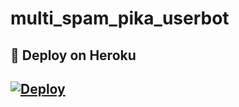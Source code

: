 # multi_spam_pika_userbot

## 🚀 Deploy on Heroku 
[![Deploy](https://www.herokucdn.com/deploy/button.svg)](https://heroku.com/deploy?template=https://github.com/pikachujii/multi_spam_pika_userbot)
------------------------------------------------
